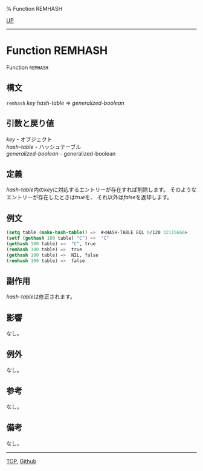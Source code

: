 % Function REMHASH

[UP](18.2.html)  

---

# Function **REMHASH**


Function `REMHASH`


## 構文

`remhash` *key* *hash-table* => *generalized-boolean*


## 引数と戻り値

*key* - オブジェクト  
*hash-table* - ハッシュテーブル  
*generalized-boolean* - generalized-boolean


## 定義

*hash-table*内の*key*に対応するエントリーが存在すれば削除します。
そのようなエントリーが存在したときは*true*を、
それ以外は*false*を返却します。


## 例文

```lisp
(setq table (make-hash-table)) =>  #<HASH-TABLE EQL 0/120 32115666>
(setf (gethash 100 table) "C") =>  "C"
(gethash 100 table) =>  "C", true
(remhash 100 table) =>  true
(gethash 100 table) =>  NIL, false
(remhash 100 table) =>  false
```


## 副作用

*hash-table*は修正されます。


## 影響

なし。


## 例外

なし。


## 参考

なし。


## 備考

なし。


---
[TOP](index.html),  [Github](https://github.com/nptcl/npt-japanese)


